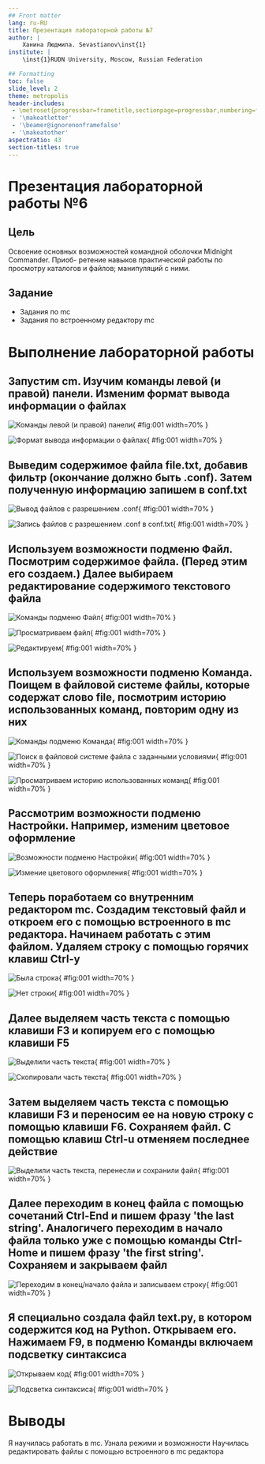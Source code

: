```yaml
---
## Front matter
lang: ru-RU
title: Презентация лабораторной работы №7
author: |
	Ханина Людмила. Sevastianov\inst{1}
institute: |
	\inst{1}RUDN University, Moscow, Russian Federation

## Formatting
toc: false
slide_level: 2
theme: metropolis
header-includes: 
 - \metroset{progressbar=frametitle,sectionpage=progressbar,numbering=fraction}
 - '\makeatletter'
 - '\beamer@ignorenonframefalse'
 - '\makeatother'
aspectratio: 43
section-titles: true
---
```


# Презентация лабораторной работы №6

## Цель

Освоение основных возможностей командной оболочки Midnight Commander. Приоб- ретение навыков практической работы по просмотру каталогов и файлов; манипуляций с ними.

## Задание

* Задания по mc
* Задания по встроенному редактору mc

# Выполнение лабораторной работы

## Запустим cm. Изучим команды левой (и правой) панели. Изменим формат вывода информации о файлах

![Команды левой (и правой) панели](image/1.4.1.png){ #fig:001 width=70% }

![Формат вывода информации о файлах](image/1.4.2.png){ #fig:001 width=70% }

## Выведим содержимое файлa file.txt, добавив фильтр (окончание должно быть .conf). Затем полученную информацию запишем в conf.txt

![Вывод файлов с разрешением .conf](image/3.1.png){ #fig:001 width=70% }

![Запись файлов с разрешением .conf в conf.txt](image/3.2.png){ #fig:001 width=70% }

## Используем возможности подменю Файл. Посмотрим содержимое файла. (Перед этим его создаем.) Далее выбираем редактирование содержимого текстового файла

![Команды подменю Файл](image/1.5.1.png){ #fig:001 width=70% }

![Просматриваем файл](image/1.5.2.png){ #fig:001 width=70% }

![Редактируем](image/1.5.3.png){ #fig:001 width=70% }

## Используем возможности подменю Команда. Поищем в файловой системе файлы, которые содержат слово file, посмотрим историю использованных команд, повторим одну из них

![Команды подменю Команда](image/1.6.0.png){ #fig:001 width=70% }

![Поиск в файловой системе файла с заданными условиями](image/1.6.1.png){ #fig:001 width=70% }

![Просматриваем историю использованных команд](image/1.6.2.png){ #fig:001 width=70% }

## Рассмотрим возможности подменю Настройки. Например, изменим цветовое оформление

![Возможности подменю Настройки](image/1.7.1.png){ #fig:001 width=70% }

![Измение цветового оформления](image/1.7.2.png){ #fig:001 width=70% }

## Теперь поработаем со внутренним редактором mc. Создадим текстовый файл и откроем его с помощью встроенного в mc редактора. Начинаем работать с этим файлом. Удаляем строку с помощью горячих клавиш Ctrl-y

![Была строка](image/2.4.1.1.png){ #fig:001 width=70% }

![Нет строки](image/2.4.1.2.png){ #fig:001 width=70% }

## Далее выделяем часть текста с помощью клавиши F3 и копируем его с помощью клавиши F5

![Выделили часть текста](image/2.4.2.1.png){ #fig:001 width=70% }

![Скопировали часть текста](image/2.4.2.2.png){ #fig:001 width=70% }

## Затем выделяем часть текста с помощью клавиши F3 и переносим ее на новую строку с помощью клавиши F6. Сохраняем файл. С помощью клавиш Ctrl-u отменяем последнее действие

![Выделили часть текста, перенесли и сохранили файл](image/2.4.3-2.4.4.png){ #fig:001 width=70% }

## Далее переходим в конец файла с помощью сочетаний Ctrl-End и пишем фразу 'the last string'. Аналогичего переходим в начало файла только уже с помощью команды Ctrl-Home и пишем фразу 'the first string'. Сохраняем и закрываем файл

![Переходим в конец/начало файла и записываем строку](image/2.4.6-2.4.7.png){ #fig:001 width=70% }

## Я специально создала файл text.py, в котором содержится код на Python. Открываем его. Нажимаем F9, в подменю Команды включаем подсветку синтаксиса

![Открываем код](image/2.5.png){ #fig:001 width=70% }

![Подсветка синтаксиса](image/2.6.png){ #fig:001 width=70% }

# Выводы

Я научилась работать в mc. Узнала режими и возможности  Научилась редактировать файлы с помощью встроенного в mc редактора

